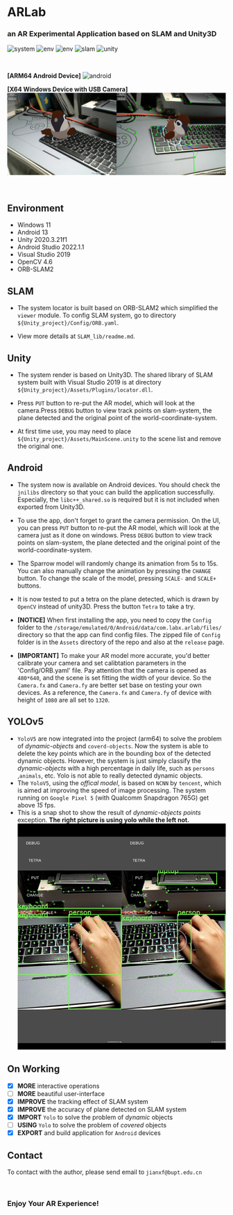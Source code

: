 # ARLab
### an AR Experimental Application based on SLAM and Unity3D
![system](https://badgen.net/badge/Application/Augmented%20Reality/blue)
![env](https://badgen.net/badge/Arm64/working/green)
![env](https://badgen.net/badge/X64/stall/gray/)
![slam](https://badgen.net/badge/Locator/SLAM/orange)
![unity](https://badgen.net/badge/Render/Unity/orange)

<br>

**[ARM64 Android Device]**
![android](Assets/Android.png)

**[X64 Windows Device with USB Camera]**
![intro](Assets/intro.png)

<br>

## Environment
- Windows 11
- Android 13
- Unity 2020.3.21f1
- Android Studio 2022.1.1
- Visual Studio 2019
- OpenCV 4.6
- ORB-SLAM2

## SLAM
- The system locator is built based on ORB-SLAM2 which simplified the `viewer` module. To config SLAM system, go to directory `${Unity_project}/Config/ORB.yaml`.

- View more details at `SLAM_lib/readme.md`.

## Unity
- The system render is based on Unity3D. The shared library of SLAM system built with Visual Studio 2019 is at directory `${Unity_project}/Assets/Plugins/locator.dll`.

- Press `PUT` button to re-put the AR model, which will look at the camera.Press `DEBUG` button to view track points on slam-system, the plane detected and the original point of the world-coordinate-system.

- At first time use, you may need to place `${Unity_project}/Assets/MainScene.unity` to the scene list and remove the original one.

## Android
- The system now is available on Android devices. You should check the `jnilibs` directory so that youc can build the application successfully. Especially, the `libc++_shared.so` is required but it is not included when exported from Unity3D.

- To use the app, don't forget to grant the camera permission. On the UI, you can press `PUT` button to re-put the AR model, which will look at the camera just as it done on windows. Press `DEBUG` button to view track points on slam-system, the plane detected and the original point of the world-coordinate-system.

- The Sparrow model will randomly change its animation from 5s to 15s. You can also manually change the animation by pressing the `CHANGE` button. To change the scale of the model, pressing `SCALE-` and `SCALE+` buttons.

- It is now tested to put a tetra on the plane detected, which is drawn by `OpenCV` instead of unity3D. Press the button `Tetra` to take a try.

- **[NOTICE]** When first installing the app, you need to copy the `Config` folder to the `/storage/emulated/0/Android/data/com.labx.arlab/files/` directory so that the app can find config files. The zipped file of `Config` folder is in the `Assets` directory of the repo and also at the `release` page.

- **[IMPORTANT]** To make your AR model more accurate, you'd better calibrate your camera and set calibtation parameters in the 'Config/ORB.yaml' file. Pay attention that the camera is opened as `480*640`, and the scene is set fitting the width of your device. So the `Camera.fx` and `Camera.fy` are better set base on testing your own devices. As a reference, the `Camera.fx` and `Camera.fy` of device with height of `1080` are all set to `1320`.

## YOLOv5
- `YoloV5` are now integrated into the project (arm64) to solve the problem of *dynamic-objects* and `coverd-objects`. Now the system is able to delete the key points which are in the bounding box of the detected dynamic objects. However, the system is just simply classify the *dynamic-objects* with a high percentage in daily life, such as `persons` ,`animals`, etc. Yolo is not able to really detected dynamic objects.
- The `YoloV5`, using the *offical model*, is based on `NCNN` by `tencent`, which is aimed at improving the speed of image processing. The system running on `Google Pixel 5` (with Qualcomm Snapdragon 765G) get above *15* fps.
- This is a snap shot to show the result of *dynamic-objects points* exception. **The right picture is using yolo while the left not.**
  ![dyna-cmp](Assets/dyna-cmp.jpg)

## On Working
- [x] **MORE** interactive operations
- [ ] **MORE** beautiful user-interface
- [x] **IMPROVE** the tracking effect of SLAM system
- [x] **IMPROVE** the accuracy of plane detected on SLAM system
- [x] **IMPORT** `Yolo` to solve the problem of *dynamic* objects 
- [ ] **USING** `Yolo` to solve the problem of *covered* objects
- [x] **EXPORT** and build application for `Android` devices

## Contact
To contact with the author, please send email to `jianxf@bupt.edu.cn`

<br>

### Enjoy Your AR Experience!
